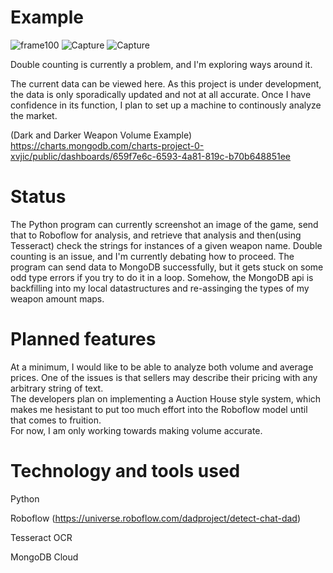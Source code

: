 # Example
![frame100](https://github.com/andjnewb/DaD_Analytics/assets/71988305/aa433bb1-6f8e-4449-91d5-74e20b03cd23)
![Capture](https://github.com/andjnewb/DaD_Analytics/assets/71988305/c544d727-bd97-480a-a5c3-de0fd9cea7e9)
![Capture](https://github.com/andjnewb/DaD_Analytics/assets/71988305/0d0bfe3e-89df-4570-aaae-8a97c5d0c21e)

Double counting is currently a problem, and I'm exploring ways around it.  

The current data can be viewed here. As this project is under development, the data is only sporadically updated and not at all accurate. Once I have confidence in its function, I plan to set up a machine to continously analyze the market.  

(Dark and Darker Weapon Volume Example) https://charts.mongodb.com/charts-project-0-xvjic/public/dashboards/659f7e6c-6593-4a81-819c-b70b648851ee  

# Status  
The Python program can currently screenshot an image of the game, send that to Roboflow for analysis, and retrieve that analysis and then(using Tesseract) check the strings for instances of a given weapon name.
Double counting is an issue, and I'm currently debating how to proceed.
The program can send data to MongoDB successfully, but it gets stuck on some odd type errors if you try to do it in a loop. Somehow, the MongoDB api is backfilling into my local datastructures and re-assinging the types of my weapon amount maps.


# Planned features
At a minimum, I would like to be able to analyze both volume and average prices. One of the issues is that sellers may describe their pricing with any arbitrary string of text.  
The developers plan on implementing a Auction House style system, which makes me hesistant to put too much effort into the Roboflow model until that comes to fruition.  
For now, I am only working towards making volume accurate.


# Technology and tools used
Python  

Roboflow (https://universe.roboflow.com/dadproject/detect-chat-dad)  

Tesseract OCR  

MongoDB Cloud
